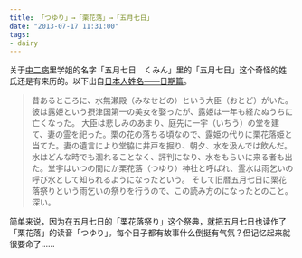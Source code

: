 ```yaml
---
title: 「つゆり」→「栗花落」→「五月七日」
date: "2013-07-17 11:31:00"
tags:
- dairy
---
```

关于[中二病](http://zh.wikipedia.org/zh-cn/%E4%B8%AD%E4%BA%8C%E7%97%85%E4%B9%9F%E6%83%B3%E8%AB%87%E6%88%80%E6%84%9B%EF%BC%81)里学姐的名字「五月七日　くみん」里的「五月七日」这个奇怪的姓氏还是有来历的。以下出自[日本人姓名——日期篇](http://www.akatsukinishisu.net/kanji/hizuke.html)。

> 昔あるところに、水無瀬殿（みなせどの）という大臣（おとど）がいた。彼は露姫という摂津国第一の美女を娶ったが、露姫は一年も経たぬうちに亡くなった。
> 大臣は悲しみのあまり、庭先に一宇（いちう）の堂を建て、妻の霊を祀った。栗の花の落ちる頃なので、露姫の代りに栗花落姫と当てた。妻の遺言により堂脇に井戸を掘り、朝夕、水を汲んでは飲んだ。
> 水はどんな時でも涸れることなく、評判になり、水をもらいに来る者も出た。堂宇はいつの間にか栗花落（つゆり）神社と呼ばれ、霊水は雨乞いの呼び水として知られるようになったという。
> そして旧暦五月七日に栗花落祭りという雨乞いの祭りを行うので、この読み方のになったとのこと。深い。

简单来说，因为在五月七日的「栗花落祭り」这个祭典，就把五月七日也读作了「栗花落」的读音「つゆり」。每个日子都有故事什么倒挺有气氛？但记忆起来就很要命了……